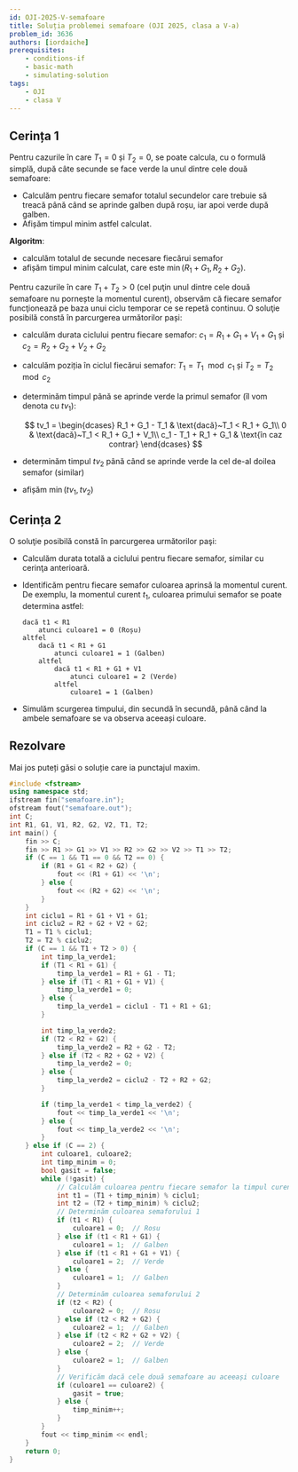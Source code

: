 ```yaml
---
id: OJI-2025-V-semafoare
title: Soluția problemei semafoare (OJI 2025, clasa a V-a)
problem_id: 3636
authors: [iordaiche]
prerequisites:
    - conditions-if
    - basic-math
    - simulating-solution
tags:
    - OJI
    - clasa V
---
```


## Cerința 1

Pentru cazurile în care $T_1 = 0$ și $T_2 = 0$, se poate calcula, cu o formulă
simplă, după câte secunde se face verde la unul dintre cele două semafoare:

- Calculăm pentru fiecare semafor totalul secundelor care trebuie să treacă până
  când se aprinde galben după roșu, iar apoi verde după galben.
- Afișăm timpul minim astfel calculat.

**Algoritm**:

- calculăm totalul de secunde necesare fiecărui semafor
- afișăm timpul minim calculat, care este $\min(R_1 + G_1, R_2 + G_2)$.

Pentru cazurile în care $T_1 + T_2 > 0$ (cel puţin unul dintre cele două
semafoare nu pornește la momentul curent), observăm că fiecare semafor
funcţionează pe baza unui ciclu temporar ce se repetă continuu. O soluţie
posibilă constă în parcurgerea următorilor pași:

- calculăm durata ciclului pentru fiecare semafor: $c_1 = R_1 + G_1 + V_1 + G_1$
  și $c_2 = R_2 + G_2 + V_2 + G_2$

- calculăm poziția în ciclul fiecărui semafor: $T_1 = T_1 \mod c_1$ și $T_2 =
  T_2 \mod c_2$
  
- determinăm timpul până se aprinde verde la primul semafor (îl vom denota cu $tv_1$):

    $$
    tv_1 = \begin{dcases}
     R_1 + G_1 - T_1 & \text{dacă}~T_1 < R_1 + G_1\\
     0               & \text{dacă}~T_1 < R_1 + G_1 + V_1\\
     c_1 - T_1 + R_1 + G_1 & \text{în caz contrar}
    \end{dcases}
    $$

- determinăm timpul $tv_2$ până când se aprinde verde la cel de-al doilea
  semafor (similar)
- afișăm $\min(tv_1, tv_2)$

## Cerința 2

O soluţie posibilă constă în parcurgerea următorilor paşi:

- Calculăm durata totală a ciclului pentru fiecare semafor, similar cu cerinţa
  anterioară.
- Identificăm pentru fiecare semafor culoarea aprinsă la momentul curent. De
  exemplu, la momentul curent $t_1$, culoarea primului semafor se poate
  determina astfel:

    ```text
    dacă t1 < R1
        atunci culoare1 = 0 (Roșu)
    altfel
        dacă t1 < R1 + G1
            atunci culoare1 = 1 (Galben)
        altfel
            dacă t1 < R1 + G1 + V1
                atunci culoare1 = 2 (Verde)
            altfel
                culoare1 = 1 (Galben)
    ```

- Simulăm scurgerea timpului, din secundă în secundă, până când la ambele
  semafoare se va observa aceeași culoare.

## Rezolvare

Mai jos puteți găsi o soluție care ia punctajul maxim.

```cpp
#include <fstream>
using namespace std;
ifstream fin("semafoare.in");
ofstream fout("semafoare.out");
int C;
int R1, G1, V1, R2, G2, V2, T1, T2;
int main() {
    fin >> C;
    fin >> R1 >> G1 >> V1 >> R2 >> G2 >> V2 >> T1 >> T2;
    if (C == 1 && T1 == 0 && T2 == 0) {
        if (R1 + G1 < R2 + G2) {
            fout << (R1 + G1) << '\n';
        } else {
            fout << (R2 + G2) << '\n';
        }
    }
    int ciclu1 = R1 + G1 + V1 + G1;
    int ciclu2 = R2 + G2 + V2 + G2;
    T1 = T1 % ciclu1;
    T2 = T2 % ciclu2;
    if (C == 1 && T1 + T2 > 0) {
        int timp_la_verde1;
        if (T1 < R1 + G1) {
            timp_la_verde1 = R1 + G1 - T1;
        } else if (T1 < R1 + G1 + V1) {
            timp_la_verde1 = 0;
        } else {
            timp_la_verde1 = ciclu1 - T1 + R1 + G1;
        }

        int timp_la_verde2;
        if (T2 < R2 + G2) {
            timp_la_verde2 = R2 + G2 - T2;
        } else if (T2 < R2 + G2 + V2) {
            timp_la_verde2 = 0;
        } else {
            timp_la_verde2 = ciclu2 - T2 + R2 + G2;
        }

        if (timp_la_verde1 < timp_la_verde2) {
            fout << timp_la_verde1 << '\n';
        } else {
            fout << timp_la_verde2 << '\n';
        }
    } else if (C == 2) {
        int culoare1, culoare2;
        int timp_minim = 0;
        bool gasit = false;
        while (!gasit) {
            // Calculăm culoarea pentru fiecare semafor la timpul curent
            int t1 = (T1 + timp_minim) % ciclu1;
            int t2 = (T2 + timp_minim) % ciclu2;
            // Determinăm culoarea semaforului 1
            if (t1 < R1) {
                culoare1 = 0;  // Rosu
            } else if (t1 < R1 + G1) {
                culoare1 = 1;  // Galben
            } else if (t1 < R1 + G1 + V1) {
                culoare1 = 2;  // Verde
            } else {
                culoare1 = 1;  // Galben
            }
            // Determinăm culoarea semaforului 2
            if (t2 < R2) {
                culoare2 = 0;  // Rosu
            } else if (t2 < R2 + G2) {
                culoare2 = 1;  // Galben
            } else if (t2 < R2 + G2 + V2) {
                culoare2 = 2;  // Verde
            } else {
                culoare2 = 1;  // Galben
            }
            // Verificăm dacă cele două semafoare au aceeași culoare
            if (culoare1 == culoare2) {
                gasit = true;
            } else {
                timp_minim++;
            }
        }
        fout << timp_minim << endl;
    }
    return 0;
}
```
